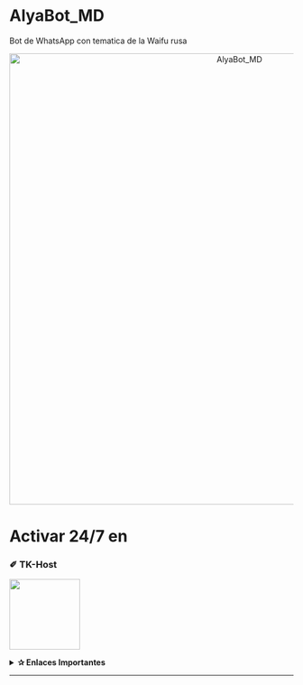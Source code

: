 ﻿# AlyaBot_MD
 Bot de WhatsApp con tematica de la Waifu rusa

<p align="center">
<img src="https://raw.githubusercontent.com/Elpapiema/AlyaBot_MD/refs/heads/main/media/menus/portada.jpg" alt="AlyaBot_MD" width="800"/>

# Activar 24/7 en 

### ✐ TK-Host
<a href="https://dash.tk-joanhost.com/home"><img src="https://files.catbox.moe/lmgc5p.jpg" height="125px"></a>

<details>
 <summary><b>✰ Enlaces Importantes</b></summary>

- **✐ Dashboard:** [`🜸 Aquí`](https://dash.tk-joanhost.com/home)
- **✐ Panel:** [`🜸 Aquí`](https://panel.tk-joanhost.com/)
- **✐ Canal de WhatsApp:** [`🜸 Aquí`](https://chat.whatsapp.com/EyoFXnaNujs53FBeqj2NM3)
- **✐ Grupo de WhatsApp:** [`🜸 Aquí`](https://chat.whatsapp.com/CxyUKH5ElNdHAWiJpx7D0E)
- **✐ Contacto(s):** 
[`🜸 Joan TK`](https://wa.me/51910234457)

<details>
<summary>✐ Ajustes del Servidor - Admin-TK</summary><img src="https://pomf2.lain.la/f/xohfs4gi.jpg">

</details>

</details>

---